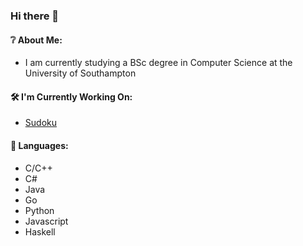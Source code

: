 ### Hi there 👋

#### ❔ About Me:
  - I am currently studying a BSc degree in Computer Science at the University of Southampton
#### 🛠️ I'm Currently Working On:
  - [Sudoku](https://www.github.com/a-caine/sudoku)
#### 💬 Languages:
  - C/C++
  - C#
  - Java
  - Go
  - Python
  - Javascript
  - Haskell

<!--
**a-caine/a-caine** is a ✨ _special_ ✨ repository because its `README.md` (this file) appears on your GitHub profile.

Here are some ideas to get you started:

- 🔭 I’m currently working on ...
- 🌱 I’m currently learning ...
- 👯 I’m looking to collaborate on ...
- 🤔 I’m looking for help with ...
- 💬 Ask me about ...
- 📫 How to reach me: ...
- 😄 Pronouns: ...
- ⚡ Fun fact: ...
-->
